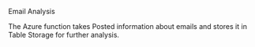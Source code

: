 Email Analysis

The Azure function takes Posted information about emails and stores it in Table Storage for further analysis.